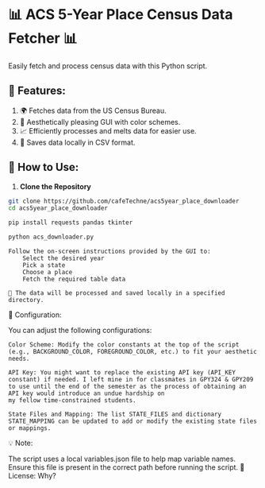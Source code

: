 # 📊 ACS 5-Year Place Census Data Fetcher 📊

Easily fetch and process census data with this Python script.

## 🌟 Features:
1. 🌍 Fetches data from the US Census Bureau.
2. 🎨 Aesthetically pleasing GUI with color schemes.
3. 📈 Efficiently processes and melts data for easier use.
4. 💾 Saves data locally in CSV format.

## 🚀 How to Use:

1. **Clone the Repository**
```bash
git clone https://github.com/cafeTechne/acs5year_place_downloader
cd acs5year_place_downloader

pip install requests pandas tkinter

python acs_downloader.py

```
    Follow the on-screen instructions provided by the GUI to:
        Select the desired year
        Pick a state
        Choose a place
        Fetch the required table data

    🎉 The data will be processed and saved locally in a specified directory.

🔧 Configuration:

You can adjust the following configurations:

    Color Scheme: Modify the color constants at the top of the script (e.g., BACKGROUND_COLOR, FOREGROUND_COLOR, etc.) to fit your aesthetic needs.

    API Key: You might want to replace the existing API key (API_KEY constant) if needed. I left mine in for classmates in GPY324 & GPY209 to use until the end of the semester as the process of obtaining an API key would introduce an undue hardship on 
    my fellow time-constrained students.

    State Files and Mapping: The list STATE_FILES and dictionary STATE_MAPPING can be updated to add or modify the existing state files or mappings.

💡 Note:

The script uses a local variables.json file to help map variable names. Ensure this file is present in the correct path before running the script.
🔐 License:
Why?
